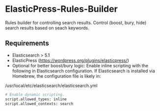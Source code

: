 # ElasticPress-Rules-Builder
Rules builder for controlling search results. Control (boost, bury, hide) search results based on seach keywords.

## Requirements
* Elasticsearch > 5.1
* ElasticPress (https://wordpress.org/plugins/elasticpress/)
* Optional for better boost/bury logic: Enable inline scripting with the following in Elasticsearch configuration. If Elasticsearch is installed via Homebrew, the configuration file is likely in:

/usr/local/etc/elasticsearch/elasticsearch.yml

``` bash
# Enable dynamic scripting.
script.allowed_types: inline
script.allowed_contexts: search
```
